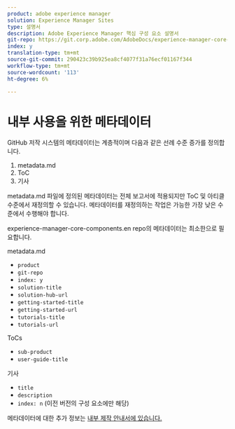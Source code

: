 ```yaml
---
product: adobe experience manager
solution: Experience Manager Sites
type: 설명서
description: Adobe Experience Manager 핵심 구성 요소 설명서
git-repo: https://git.corp.adobe.com/AdobeDocs/experience-manager-core-components.ko-KR
index: y
translation-type: tm+mt
source-git-commit: 290423c39b925ea8cf4077f31a76ecf01167f344
workflow-type: tm+mt
source-wordcount: '113'
ht-degree: 6%

---
```



# 내부 사용을 위한 메타데이터

GitHub 저작 시스템의 메타데이터는 계층적이며 다음과 같은 선례 수준 증가를 정의합니다.

1. metadata.md
1. ToC
1. 기사

metadata.md 파일에 정의된 메타데이터는 전체 보고서에 적용되지만 ToC 및 아티클 수준에서 재정의할 수 있습니다. 메타데이터를 재정의하는 작업은 가능한 가장 낮은 수준에서 수행해야 합니다.

experience-manager-core-components.en repo의 메타데이터는 최소한으로 필요합니다.

metadata.md

* `product`
* `git-repo`
* `index: y`
* `solution-title`
* `solution-hub-url`
* `getting-started-title`
* `getting-started-url`
* `tutorials-title`
* `tutorials-url`

ToCs

* `sub-product`
* `user-guide-title`

기사

* `title`
* `description`
* `index: n` (이전 버전의 구성 요소에만 해당)

메타데이터에 대한 추가 정보는 [내부 제작 안내서에 있습니다.](https://docs.adobe.com/help/en/collaborative-doc-instructions/collaboration-guide/markdown/metadata.html#solution-metadata)
